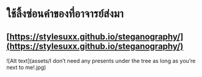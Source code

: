 # ใช้ลิ้งซ่อนคำของที่อาจารย์ส่งมา
## [https://stylesuxx.github.io/steganography/](https://stylesuxx.github.io/steganography/)
![Alt text](assets/I don’t need any presents under the tree as long as you’re next to me!.jpg)
